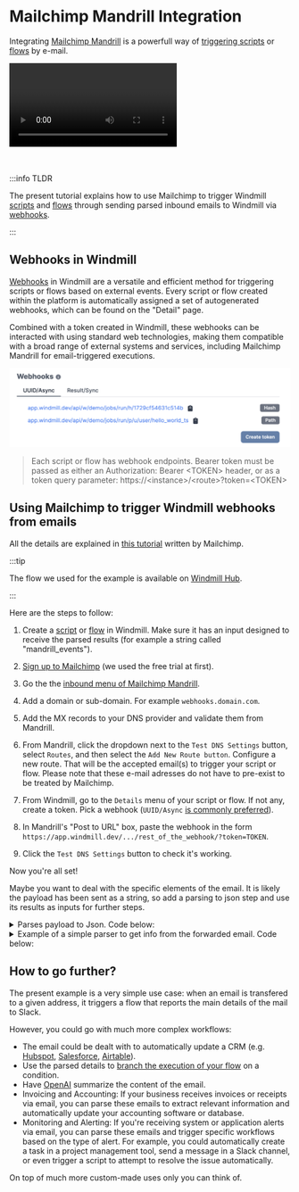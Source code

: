 # Mailchimp Mandrill Integration

Integrating [Mailchimp Mandrill](https://mailchimp.com/en/features/transactional-email/) is a powerfull way of [triggering scripts](../getting_started/8_trigger_scripts/index.md) or [flows](../getting_started/9_trigger_flows/index.md) by e-mail.

<video
    className="border-2 rounded-xl object-cover w-full h-full"
    autoPlay
    loop
    controls
    id="main-video"
    src="/videos/trigger_mandrill.mp4"
/>

<br/>

:::info TLDR

The present tutorial explains how to use Mailchimp to trigger Windmill [scripts](../getting_started/0_scripts_quickstart/1_typescript_quickstart/index.md) and [flows](../getting_started/6_flows_quickstart/index.md) through sending parsed inbound emails to Windmill via [webhooks](../core_concepts/4_webhooks/index.md).

:::

## Webhooks in Windmill

[Webhooks](../core_concepts/4_webhooks/index.md) in Windmill are a versatile and efficient method for triggering scripts or flows based on external events. Every script or flow created within the platform is automatically assigned a set of autogenerated webhooks, which can be found on the "Detail" page.

Combined with a token created in Windmill, these webhooks can be interacted with using standard web technologies, making them compatible with a broad range of external systems and services, including Mailchimp Mandrill for email-triggered executions.

![Webhook endpoints](../core_concepts/4_webhooks/webhook_endpoints.png)

> Each script or flow has webhook endpoints. Bearer token must be passed as either an Authorization: Bearer &lt;TOKEN&gt; header, or as a token query parameter: https://&lt;instance&gt;/&lt;route&gt;?token=&lt;TOKEN&gt;

## Using Mailchimp to trigger Windmill webhooks from emails

All the details are explained in [this tutorial](https://mailchimp.com/developer/transactional/guides/set-up-inbound-email-processing/) written by Mailchimp.

:::tip

The flow we used for the example is available on [Windmill Hub](https://hub.windmill.dev/flows/41/).

:::

Here are the steps to follow:

1. Create a [script](../getting_started/0_scripts_quickstart/1_typescript_quickstart/index.md) or [flow](../getting_started/6_flows_quickstart/index.md) in Windmill. Make sure it has an input designed to receive the parsed results (for example a string called "mandrill_events").

2. [Sign up to Mailchimp](https://mailchimp.com/signup/) (we used the free trial at first).

3. Go the the [inbound menu of Mailchimp Mandrill](https://mandrillapp.com/inbound).

4. Add a domain or sub-domain. For example `webhooks.domain.com`.

5. Add the MX records to your DNS provider and validate them from Mandrill.

6. From Mandrill, click the dropdown next to the `Test DNS Settings` button, select `Routes`, and then select the `Add New Route button`. Configure a new route. That will be the accepted email(s) to trigger your script or flow. Please note that these e-mail adresses do not have to pre-exist to be treated by Mailchimp.

7. From Windmill, go to the `Details` menu of your script or flow. If not any, create a token. Pick a webhook (`UUID/Async` [is commonly preferred](../core_concepts/4_webhooks/index.md#synchronous)).

8. In Mandrill's "Post to URL" box, paste the webhook in the form `https://app.windmill.dev/.../rest_of_the_webhook/?token=TOKEN`.

9. Click the `Test DNS Settings` button to check it's working.

Now you're all set!

Maybe you want to deal with the specific elements of the email. It is likely the payload has been sent as a string, so add a parsing to json step and use its results as inputs for further steps.

<details>
  <summary>Parses payload to Json. Code below:</summary>

  ```js
export async function main(x) {
return JSON.parse(x)
}
```

With "x" = our only input "flow_input.mandrill_events".
</details>

<details>
  <summary>Example of a simple parser to get info from the forwarded email. Code below:</summary>

  ```python
import re

def main(input_email):
    from_pattern = re.compile(r'From: .+ <(.+)>')
    subject_pattern = re.compile(r'Subject: (.+)')
    date_pattern = re.compile(r'Date: (.+)')
    to_pattern = re.compile(r'To: <(.+)>')
    content_pattern = re.compile(r'\n\n(.*)\n', re.DOTALL)

    from_field = re.search(from_pattern, input_email)
    date_field = re.search(date_pattern, input_email)
    subject_field = re.search(subject_pattern, input_email)
    to_field = re.search(to_pattern, input_email)
    content_field = re.search(content_pattern, input_email)

    return {
        'from': from_field.group(1) if from_field else None,
        'date': date_field.group(1) if date_field else None,
        'subject': subject_field.group(1) if subject_field else None,
        'to': to_field.group(1) if to_field else None,
        'content': content_field.group(1).strip() if content_field else None
    }

```

With "input_email" = "results.c[0].msg.text". c being the JSON parser step.
</details>

## How to go further?

The present example is a very simple use case: when an email is transfered to a given address, it triggers a flow that reports the main details of the mail to Slack.

However, you could go with much more complex workflows:
- The email could be dealt with to automatically update a CRM (e.g. [Hubspot](https://hub.windmill.dev/integrations/hubspot), [Salesforce](https://hub.windmill.dev/integrations/salesforce), [Airtable](https://hub.windmill.dev/integrations/airtable)).
- Use the parsed details to [branch the execution of your flow](../flows/13_flow_branches.md) on a condition.
- Have [OpenAI](https://hub.windmill.dev/integrations/openai) summarize the content of the email.
- Invoicing and Accounting: If your business receives invoices or receipts via email, you can parse these emails to extract relevant information and automatically update your accounting software or database.
- Monitoring and Alerting: If you're receiving system or application alerts via email, you can parse these emails and trigger specific workflows based on the type of alert. For example, you could automatically create a task in a project management tool, send a message in a Slack channel, or even trigger a script to attempt to resolve the issue automatically.

On top of much more custom-made uses only you can think of.